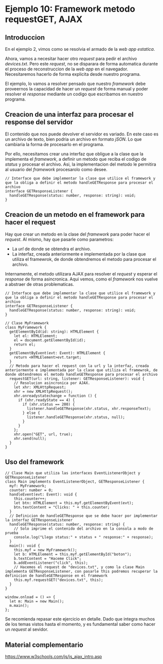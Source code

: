 # Ejemplo 10: Framework metodo requestGET, AJAX

## Introduccion

En el ejemplo 2, vimos como se resolvia el armado de la _web app estatica_.

Ahora, vamos a necesitar hacer otro _request_ para pedir el archivo _devices.txt_. Pero este _request_, no se disparara de forma automatica durante el proceso de reconstruccion de la _web app_ en el navegador. Necesitaremos hacerlo de forma explicita desde nuestro programa.

El ejemplo, lo vamos a resolver pensado que nuestro _framework_ debe proveernos la capacidad de hacer un _request_ de forma manual y poder resolver el _response_ mediante un codigo que escribamos en nuestro programa.

## Creacion de una interfaz para procesar el response del servidor

El contenido que nos puede devolver el servidor es variado. En este caso es un archivo de texto, bien podria un archivo en formato _jSON_. Lo que cambiaria la forma de procesarlo en el programa.

Por ello, necesitamos crear una interfaz que obligue a la clase que la implementa el _framework_, a definir un metodo que reciba el codigo de _status_ y procesar el archivo. Asi, la implementacion del metodo le permitira al usuario del _framework_ procesarolo como desee.

```
// Interface que debe implementar la clase que utilice el framework y que la obliga a definir el metodo handleGETResponse para procesar el archivo
interface GETResponseListener {
  handleGETResponse(status: number, response: string): void;
}
```

## Creacion de un metodo en el framework para hacer el request

Hay que crear un metodo en la clase del _framework_ para poder hacer el _request_. Al mismo, hay que pasarle como parametros:

- La _url_ de donde se obtendra el archivo.
- La interfaz, creada anteriormente e implementada por la clase que utiliza el framewrok, de donde obtendremos el metodo para procesar el archivo.

Internamente, el metodo utilizara AJAX para resolver el _request_ y esperar el _response_ de forma asincronica. Aqui vemos, como el _framework_ nos vuelve a abstraer de otras problematicas.

```
// Interface que debe implementar la clase que utilice el framework y que la obliga a definir el metodo handleGETResponse para procesar el archivo
interface GETResponseListener {
  handleGETResponse(status: number, response: string): void;
}

// Clase MyFramework
class MyFramework {
  getElementById(id: string): HTMLElement {
    let el: HTMLElement;
    el = document.getElementById(id);
    return el;
  }
  getElementByEvent(evt: Event): HTMLElement {
    return <HTMLElement>evt.target;
  }
  // Metodo para hacer el request con la url y la interfaz, creada anteriormente e implementada por la clase que utiliza el framewrok, de donde obtendremos el metodo handleGETResponse para procesar el archivo
  requestGET(url: string, listener: GETResponseListener): void {
    // Resolucion asincronica por AJAX.
    let xhr: XMLHttpRequest;
    xhr = new XMLHttpRequest();
    xhr.onreadystatechange = function () {
      if (xhr.readyState == 4) {
        if (xhr.status == 200) {
          listener.handleGETResponse(xhr.status, xhr.responseText);
        } else {
          listener.handleGETResponse(xhr.status, null);
        }
      }
    };
    xhr.open("GET", url, true);
    xhr.send(null);
  }
}
```

## Uso del framework

```
// Clase Main que utiliza las interfaces EventListenerObject y GETResponseListener
class Main implements EventListenerObject, GETResponseListener {
  myf: MyFramework;
  counter: number = 0;
  handleEvent(evt: Event): void {
    this.counter++;
    let btn: HTMLElement = this.myf.getElementByEvent(evt);
    btn.textContent = "Clicks: " + this.counter;
  }
  // Definicion de handleGETResponse que se debe hacer por implementar la interfaz GETResponseListener
  handleGETResponse(status: number, response: string) {
    // Solo imprime el contenido del archivo en la consola a modo de prueba
    console.log("Llego status:" + status + " response:" + response);
  }
  main(): void {
    this.myf = new MyFramework();
    let b: HTMLElement = this.myf.getElementById("boton");
    b.textContent = "Haceme Click";
    b.addEventListener("click", this);
    // Hacemos el request de "devices.txt", y como la clase Main implementa GETResponseListener, con pasarle this podremos recuperar la definicion de handleGETResponse en el framework
    this.myf.requestGET("devices.txt", this);
  }
}

window.onload = () => {
  let m: Main = new Main();
  m.main();
};
```

Se recomienda repasar este ejercicio en detalle. Dado que integra muchos de los temas vistos hasta el momento, y es fundamental saber como hacer un _request_ al sevidor.

## Material complementario

https://www.w3schools.com/js/js_ajax_intro.asp
